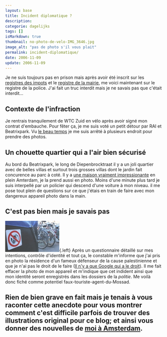 ```yaml
---
layout: base
title: Incident diplomatique ?
description: 
categorie: dagelijks
tags: []
isMarkdown: true
thumbnail: no-photo-de-velo-IMG_3646.jpg
image_alt: "pas de photo s'il vous plait"
permalink: incident-diplomatique/
date: 2006-11-09
update: 2006-11-09
---
```




Je ne suis toujours pas en prison mais après avoir été inscrit sur les [registres des impots](/sophie-pas-numero) et le [registre de la mairie](/mes-premiers-pas-comme-immigre), me voici maintenant sur le registre de la police. J'ai fait un truc interdit mais je ne savais pas que c'était interdit...

## Contexte de l'infraction
Je rentrais tranquilement de WTC Zuid en vélo après avoir signé mon contrat d'embauche. Pour fêter ça, je me suis voté un petit détour par RAI et Beatrixpark. Vu [le beau temps](/le-temps-de-gate) je me suis arrêté à plusieurs endroit pour prendre des photos.

## Un chouette quartier qui a l'air bien sécurisé
Au bord du Beatrixpark, le long de Diepenbrocktraat il y a un joli quartier avec de belles villas et surtout trois grosses villas dont le jardin fait concurence au parc à coté. Il y a [une maison vraiment impressionante](http://maps.google.com/?q=Amsterdam&ie=UTF8&om=1&z=19&ll=52.344821,4.882677&spn=0.000631,0.002682&t=h) en plein Amterdam, je la prend aussi en photo. Moins d'une minute plus tard je suis interpellé par un policier qui descend d'une voiture à mon niveau. il me pose tout plein de questions sur ce que j'étais en train de faire avec mon dangereux appareil photo dans la main.

## C'est pas bien mais je savais pas
![pas de photo s'il vous plait](no-photo-de-velo-IMG_3646.jpg){.left}
Après un questionnaire détaillé sur mes intentions, contrôle d'identité et tout ça, le constable m'informe que j'ai pris en photo la résidence d'un fameux défenseur de la cause palestinienne et que je n'ai pas le droit de le faire ([Il n'y a que Google qui a le droit](http://maps.google.com/?q=Amsterdam&ie=UTF8&om=1&z=19&ll=52.344821,4.882677&spn=0.000631,0.002682&t=h)). Il me fait effacer la photo de mon appareil et m'indique que cet indident ainsi que mon identité seront enregistrés dans les dossiers de la *politie*. Me voilà donc fiché comme potentiel faux-touriste-agent-du-Mossad.

Rien de bien grave en fait mais je tenais à vous raconter cette anecdote pour vous montrer comment c'est difficile parfois de trouver des illustrations original pour ce blog; et ainsi vous donner des nouvelles de [moi à Amsterdam](http://blog.re/me-in-amsterdam/).
---
